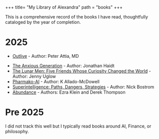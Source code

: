 +++
title= "My Library of Alexandra"
path = "books"
+++


This is a comprehensive record of the books I have read, thoughtfully cataloged by the year of completion.

# 2025
- [Outlive](https://www.goodreads.com/book/show/61153739-outlive) - Author: Peter Attia, MD
* [The Anxious Generation](https://www.goodreads.com/book/show/127116265-the-anxious-generation) - Author: Jonathan Haidt
* [The Lunar Men: Five Friends Whose Curiosity Changed the World](https://www.goodreads.com/book/show/87304.The_Lunar_Men) - Author: Jenny Uglow
* [Pharmako-AI](https://www.goodreads.com/book/show/57082316-pharmako-ai) - Author: K Allado-McDowell
* [Superintelligence: Paths, Dangers, Strategies](https://www.goodreads.com/book/show/20527133-superintelligence) - Author: Nick Bostrom
* [Abundance](https://www.goodreads.com/book/show/13187824-abundance) - Authors: Ezra Klein and Derek Thompson

# Pre 2025
I did not track this well but I typically read books around AI, Finance, or philosophy.


